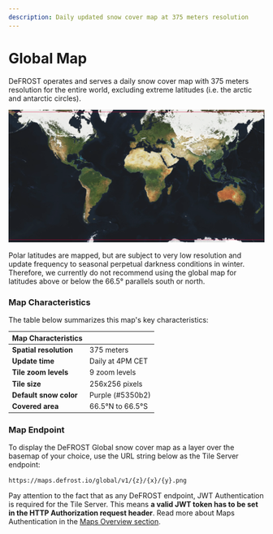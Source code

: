 ```yaml
---
description: Daily updated snow cover map at 375 meters resolution
---
```


# Global Map

DeFROST operates and serves a daily snow cover map with 375 meters resolution for the entire world, excluding extreme latitudes \(i.e. the arctic and antarctic circles\).

![Global snow map from 27th November 2019 - red lines indicate latitude coverage boundaries](../.gitbook/assets/global.png)

Polar latitudes are mapped, but are subject to very low resolution and update frequency to seasonal perpetual darkness conditions in winter. Therefore, we currently do not recommend using the global map for latitudes above or below the 66.5° parallels south or north. 

### Map Characteristics

The table below summarizes this map's key characteristics: 

| **Map Characteristics** |  |
| :--- | :--- |
| **Spatial resolution** | 375 meters |
| **Update time** | Daily at 4PM CET |
| **Tile zoom levels** | 9 zoom levels |
| **Tile size** | 256x256 pixels |
| **Default snow color** | Purple \(\#5350b2\) |
| **Covered area** | 66.5°N to 66.5°S |

### Map Endpoint

To display the DeFROST Global snow cover map as a layer over the basemap of your choice, use the URL string below as the Tile Server endpoint:

```http
https://maps.defrost.io/global/v1/{z}/{x}/{y}.png
```

Pay attention to the fact that as any DeFROST endpoint, JWT Authentication is required for the Tile Server. This means **a valid JWT token has to be set in the HTTP Authorization request header**. Read more about Maps Authentication in the [Maps Overview section](maps-overview.md#maps-authentication-json-web-tokens). 

